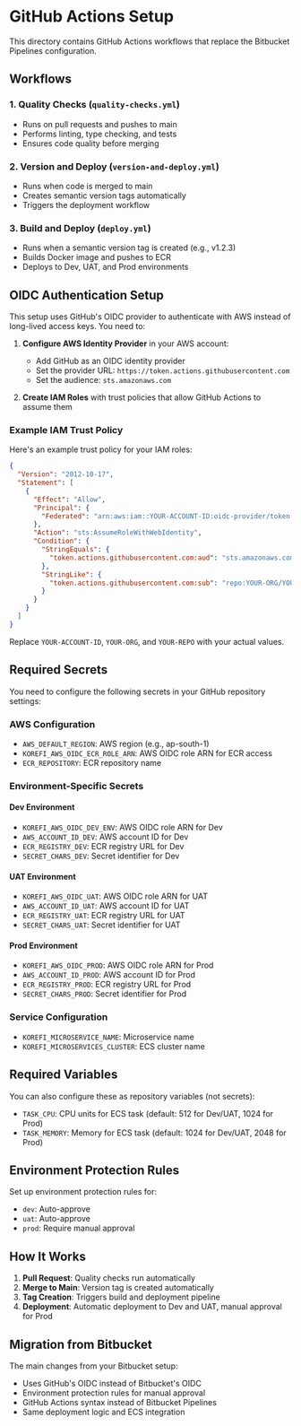 # GitHub Actions Setup

This directory contains GitHub Actions workflows that replace the Bitbucket Pipelines configuration.

## Workflows

### 1. Quality Checks (`quality-checks.yml`)
- Runs on pull requests and pushes to main
- Performs linting, type checking, and tests
- Ensures code quality before merging

### 2. Version and Deploy (`version-and-deploy.yml`)
- Runs when code is merged to main
- Creates semantic version tags automatically
- Triggers the deployment workflow

### 3. Build and Deploy (`deploy.yml`)
- Runs when a semantic version tag is created (e.g., v1.2.3)
- Builds Docker image and pushes to ECR
- Deploys to Dev, UAT, and Prod environments

## OIDC Authentication Setup

This setup uses GitHub's OIDC provider to authenticate with AWS instead of long-lived access keys. You need to:

1. **Configure AWS Identity Provider** in your AWS account:
   - Add GitHub as an OIDC identity provider
   - Set the provider URL: `https://token.actions.githubusercontent.com`
   - Set the audience: `sts.amazonaws.com`

2. **Create IAM Roles** with trust policies that allow GitHub Actions to assume them

### Example IAM Trust Policy

Here's an example trust policy for your IAM roles:

```json
{
  "Version": "2012-10-17",
  "Statement": [
    {
      "Effect": "Allow",
      "Principal": {
        "Federated": "arn:aws:iam::YOUR-ACCOUNT-ID:oidc-provider/token.actions.githubusercontent.com"
      },
      "Action": "sts:AssumeRoleWithWebIdentity",
      "Condition": {
        "StringEquals": {
          "token.actions.githubusercontent.com:aud": "sts.amazonaws.com"
        },
        "StringLike": {
          "token.actions.githubusercontent.com:sub": "repo:YOUR-ORG/YOUR-REPO:*"
        }
      }
    }
  ]
}
```

Replace `YOUR-ACCOUNT-ID`, `YOUR-ORG`, and `YOUR-REPO` with your actual values.

## Required Secrets

You need to configure the following secrets in your GitHub repository settings:

### AWS Configuration
- `AWS_DEFAULT_REGION`: AWS region (e.g., ap-south-1)
- `KOREFI_AWS_OIDC_ECR_ROLE_ARN`: AWS OIDC role ARN for ECR access
- `ECR_REPOSITORY`: ECR repository name

### Environment-Specific Secrets

#### Dev Environment
- `KOREFI_AWS_OIDC_DEV_ENV`: AWS OIDC role ARN for Dev
- `AWS_ACCOUNT_ID_DEV`: AWS account ID for Dev
- `ECR_REGISTRY_DEV`: ECR registry URL for Dev
- `SECRET_CHARS_DEV`: Secret identifier for Dev

#### UAT Environment
- `KOREFI_AWS_OIDC_UAT`: AWS OIDC role ARN for UAT
- `AWS_ACCOUNT_ID_UAT`: AWS account ID for UAT
- `ECR_REGISTRY_UAT`: ECR registry URL for UAT
- `SECRET_CHARS_UAT`: Secret identifier for UAT

#### Prod Environment
- `KOREFI_AWS_OIDC_PROD`: AWS OIDC role ARN for Prod
- `AWS_ACCOUNT_ID_PROD`: AWS account ID for Prod
- `ECR_REGISTRY_PROD`: ECR registry URL for Prod
- `SECRET_CHARS_PROD`: Secret identifier for Prod

### Service Configuration
- `KOREFI_MICROSERVICE_NAME`: Microservice name
- `KOREFI_MICROSERVICES_CLUSTER`: ECS cluster name

## Required Variables

You can also configure these as repository variables (not secrets):

- `TASK_CPU`: CPU units for ECS task (default: 512 for Dev/UAT, 1024 for Prod)
- `TASK_MEMORY`: Memory for ECS task (default: 1024 for Dev/UAT, 2048 for Prod)

## Environment Protection Rules

Set up environment protection rules for:
- `dev`: Auto-approve
- `uat`: Auto-approve  
- `prod`: Require manual approval

## How It Works

1. **Pull Request**: Quality checks run automatically
2. **Merge to Main**: Version tag is created automatically
3. **Tag Creation**: Triggers build and deployment pipeline
4. **Deployment**: Automatic deployment to Dev and UAT, manual approval for Prod

## Migration from Bitbucket

The main changes from your Bitbucket setup:
- Uses GitHub's OIDC instead of Bitbucket's OIDC
- Environment protection rules for manual approval
- GitHub Actions syntax instead of Bitbucket Pipelines
- Same deployment logic and ECS integration

